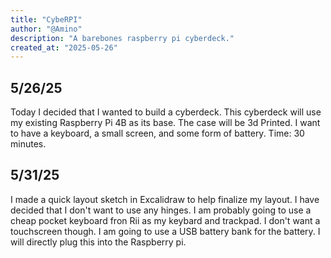 ```yaml
---
title: "CybeRPI"
author: "@Amino"
description: "A barebones raspberry pi cyberdeck."
created_at: "2025-05-26"
---
```


## 5/26/25
Today I decided that I wanted to build a cyberdeck. This cyberdeck will use my existing Raspberry Pi 4B as its base. The case will be 3d Printed. I want to have a keyboard, a small screen, and some form of battery. 
Time: 30 minutes.

## 5/31/25
I made a quick layout sketch in Excalidraw to help finalize my layout. I have decided that I don't want to use any hinges. I am probably going to use a cheap pocket keyboard fron Rii as my keybard and trackpad. I don't want a touchscreen though. I am going to use a USB battery bank for the battery. I will directly plug this into the Raspberry pi.

